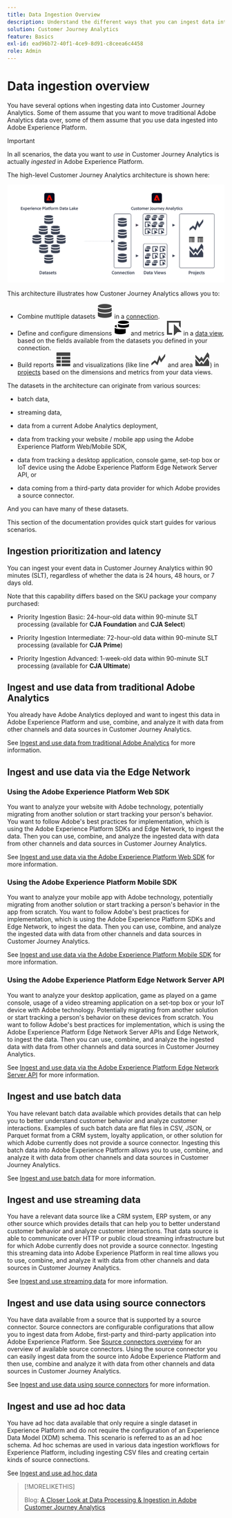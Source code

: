 ```yaml
---
title: Data Ingestion Overview
description: Understand the different ways that you can ingest data into Customer Journey Analytics
solution: Customer Journey Analytics
feature: Basics
exl-id: ead96b72-40f1-4ce9-8d91-c8ceea6c4458
role: Admin
---
```

# Data ingestion overview

You have several options when ingesting data into Customer Journey Analytics. Some of them assume that you want to move traditional Adobe Analytics data over, some of them assume that you use data ingested into Adobe Experience Platform.

>[!IMPORTANT]
>
>In all scenarios, the data you want to _use_ in Customer Journey Analytics is actually _ingested_ in Adobe Experience Platform.


The high-level Customer Journey Analytics architecture is shown here:

![Customer Journey Analytics architecture](/help/getting-started/assets/cja-overview.svg)

This architecture illustrates how Custoner Journey Analytics allows you to:

* Combine mutltiple datasets ![Data](/help/assets/icons/Data.svg) in a [connection](/help/connections/overview.md).
* Define and configure dimensions ![Dimensions](/help/assets/icons/Dimensions.svg) and metrics ![Event](/help/assets/icons/Event.svg) in a [data view](/help/data-views/data-views.md), based on the fields available from the datasets you defined in your connection.
* Build reports ![ViewTable](/help/assets/icons/ViewTable.svg) and visualizations (like line ![Line](/help/assets/icons/GraphTrend.svg) and area ![Area](/help/assets/icons/GraphAreaStacked.svg)) in [projects](/help/analysis-workspace/home.md) based on the dimensions and metrics from your data views.

The datasets in the architecture can originate from various sources: 

* batch data, 

* streaming data, 

* data from a current Adobe Analytics deployment, 

* data from tracking your website / mobile app using the Adobe Experience Platform Web/Mobile SDK,

* data from tracking a desktop application, console game, set-top box or IoT device using the Adobe Experience Platform Edge Network Server API, or

* data coming from a third-party data provider for which Adobe provides a source connector. 

And you can have many of these datasets.

This section of the documentation provides quick start guides for various scenarios.

## Ingestion prioritization and latency

You can ingest your event data in Customer Journey Analytics within 90 minutes (SLT), regardless of whether the data is 24 hours, 48 hours, or 7 days old. 

Note that this capability differs based on the SKU package your company purchased:

* Priority Ingestion Basic: 24-hour-old data within 90-minute SLT processing (available for **CJA Foundation** and **CJA Select**)

* Priority Ingestion Intermediate: 72-hour-old data within 90-minute SLT processing (available for **CJA Prime**)

* Priority Ingestion Advanced: 1-week-old data within 90-minute SLT processing (available for **CJA Ultimate**)

## Ingest and use data from traditional Adobe Analytics

You already have Adobe Analytics deployed and want to ingest this data in Adobe Experience Platform and use, combine, and analyze it with data from other channels and data sources in Customer Journey Analytics.

See [Ingest and use data from traditional Adobe Analytics](./analytics.md) for more information.


## Ingest and use data via the Edge Network 

### Using the Adobe Experience Platform Web SDK

You want to analyze your website with Adobe technology, potentially migrating from another solution or start tracking your person's behavior. You want to follow Adobe's best practices for implementation, which is using the Adobe Experience Platform SDKs and Edge Network, to ingest the data. Then you can use, combine, and analyze the ingested data with data from other channels and data sources in Customer Journey Analytics.

See [Ingest and use data via the Adobe Experience Platform Web SDK](./aepwebsdk.md) for more information.

### Using the Adobe Experience Platform Mobile SDK

You want to analyze your mobile app with Adobe technology, potentially migrating from another solution or start tracking a person's behavior in the app from scratch. You want to follow Adobe's best practices for implementation, which is using the Adobe Experience Platform SDKs and Edge Network, to ingest the data. Then you can use, combine, and analyze the ingested data with data from other channels and data sources in Customer Journey Analytics.

See [Ingest and use data via the Adobe Experience Platform Mobile SDK](./aepmobilesdk.md) for more information.

### Using the Adobe Experience Platform Edge Network Server API

You want to analyze your desktop application, game as played on a game console, usage of a video streaming application on a set-top box or your IoT device with Adobe technology. Potentially migrating from another solution or start tracking a person's behavior on these devices from scratch. You want to follow Adobe's best practices for implementation, which is using the Adobe Experience Platform Edge Network Server APIs and Edge Network, to ingest the data. Then you can use, combine, and analyze the ingested data with data from other channels and data sources in Customer Journey Analytics.

See [Ingest and use data via the Adobe Experience Platform Edge Network Server API](./serverapi.md) for more information.

## Ingest and use batch data

You have relevant batch data available which provides details that can help you to better understand customer behavior and analyze customer interactions. Examples of such batch data are flat files in CSV, JSON, or Parquet format from a CRM system, loyalty application, or other solution for which Adobe currently does not provide a source connector. Ingesting this batch data into Adobe Experience Platform allows you to use, combine, and analyze it with data from other channels and data sources in Customer Journey Analytics.

See [Ingest and use batch data](./batch.md) for more information.

## Ingest and use streaming data

You have a relevant data source like a CRM system, ERP system, or any other source which provides details that can help you to better understand customer behavior and analyze customer interactions. That data source is able to communicate over HTTP or public cloud streaming infrastructure but for which Adobe currently does not provide a source connector. Ingesting this streaming data into Adobe Experience Platform in real time allows you to use, combine, and analyze it with data from other channels and data sources in Customer Journey Analytics.

See [Ingest and use streaming data](./streaming.md) for more information.

## Ingest and use data using source connectors

You have data available from a source that is supported by a source connector. Source connectors are configurable configurations that allow you to ingest data from Adobe, first-party and third-party application into Adobe Experience Platform. See [Source connectors overview](https://experienceleague.adobe.com/docs/experience-platform/sources/home.html) for an overview of available source connectors. Using the source connector you can easily ingest data from the source into Adobe Experience Platform and then use, combine and analyze it with data from other channels and data sources in Customer Journey Analytics.

See [Ingest and use data using source connectors](./sources.md) for more information.

## Ingest and use ad hoc data

You have ad hoc data available that only require a single dataset in Experience Platform and do not require the configuration of an Experience Data Model (XDM) schema. This scenario is referred to as an ad hoc schema. Ad hoc schemas are used in various data ingestion workflows for Experience Platform, including ingesting CSV files and creating certain kinds of source connections.

See [Ingest and use ad hoc data](./adhoc.md)

>[!MORELIKETHIS]
>
>Blog: [A Closer Look at Data Processing & Ingestion in Adobe Customer Journey Analytics](https://experienceleaguecommunities.adobe.com/t5/adobe-analytics-blogs/a-closer-look-at-data-processing-amp-ingestion-in-adobe-customer/ba-p/665091)

